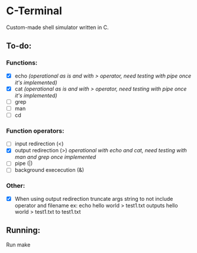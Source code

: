 # C-Terminal
Custom-made shell simulator written in C.

## To-do:
### Functions:
* [x] echo *(operational as is and with > operator, need testing with pipe once it's implemented)*
* [x] cat *(operational as is and with > operator, need testing with pipe once it's implemented)*
* [ ] grep
* [ ] man
* [ ] cd
### Function operators:
* [ ] input redirection (<) 
* [x] output redirection (>) *operational with echo and cat, need testing with man and grep once implemented*
* [ ] pipe (|)
* [ ] background exececution (&)
### Other:
* [x] When using output redirection truncate args string to not include operator and filename
        ex: echo hello world > test1.txt outputs hello world > test1.txt to test1.txt
## Running:
Run make

